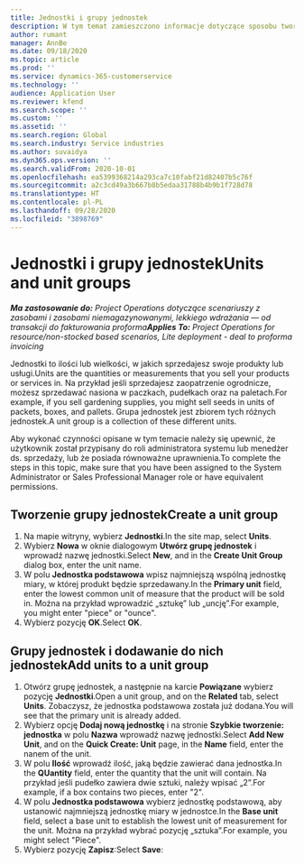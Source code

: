 ```yaml
---
title: Jednostki i grupy jednostek
description: W tym temat zamieszczono informacje dotyczące sposobu tworzenia jednostek i grup jednostek w Dynamics 365 Project Operations.
author: rumant
manager: AnnBe
ms.date: 09/18/2020
ms.topic: article
ms.prod: ''
ms.service: dynamics-365-customerservice
ms.technology: ''
audience: Application User
ms.reviewer: kfend
ms.search.scope: ''
ms.custom: ''
ms.assetid: ''
ms.search.region: Global
ms.search.industry: Service industries
ms.author: suvaidya
ms.dyn365.ops.version: ''
ms.search.validFrom: 2020-10-01
ms.openlocfilehash: ea5399368214a293ca7c10fabf21d82407b5c76f
ms.sourcegitcommit: a2c3cd49a3b667b8b5edaa31788b4b9b1f728d78
ms.translationtype: HT
ms.contentlocale: pl-PL
ms.lasthandoff: 09/28/2020
ms.locfileid: "3898769"
---
```

# <a name="units-and-unit-groups"></a><span data-ttu-id="1c35a-103">Jednostki i grupy jednostek</span><span class="sxs-lookup"><span data-stu-id="1c35a-103">Units and unit groups</span></span>

<span data-ttu-id="1c35a-104">_**Ma zastosowanie do:** Project Operations dotyczące scenariuszy z zasobami i zasobami niemagazynowanymi, lekkiego wdrażania — od transakcji do fakturowania proforma_</span><span class="sxs-lookup"><span data-stu-id="1c35a-104">_**Applies To:** Project Operations for resource/non-stocked based scenarios, Lite deployment - deal to proforma invoicing_</span></span>

<span data-ttu-id="1c35a-105">Jednostki to ilości lub wielkości, w jakich sprzedajesz swoje produkty lub usługi.</span><span class="sxs-lookup"><span data-stu-id="1c35a-105">Units are the quantities or measurements that you sell your products or services in.</span></span> <span data-ttu-id="1c35a-106">Na przykład jeśli sprzedajesz zaopatrzenie ogrodnicze, możesz sprzedawać nasiona w paczkach, pudełkach oraz na paletach.</span><span class="sxs-lookup"><span data-stu-id="1c35a-106">For example, if you sell gardening supplies, you might sell seeds in units of packets, boxes, and pallets.</span></span> <span data-ttu-id="1c35a-107">Grupa jednostek jest zbiorem tych różnych jednostek.</span><span class="sxs-lookup"><span data-stu-id="1c35a-107">A unit group is a collection of these different units.</span></span>

<span data-ttu-id="1c35a-108">Aby wykonać czynności opisane w tym temacie należy się upewnić, że użytkownik został przypisany do roli administratora systemu lub menedżer ds. sprzedaży, lub że posiada równoważne uprawnienia.</span><span class="sxs-lookup"><span data-stu-id="1c35a-108">To complete the steps in this topic, make sure that you have been assigned to the System Administrator or Sales Professional Manager role or have equivalent permissions.</span></span>

## <a name="create-a-unit-group"></a><span data-ttu-id="1c35a-109">Tworzenie grupy jednostek</span><span class="sxs-lookup"><span data-stu-id="1c35a-109">Create a unit group</span></span>

1. <span data-ttu-id="1c35a-110">Na mapie witryny, wybierz **Jednostki**.</span><span class="sxs-lookup"><span data-stu-id="1c35a-110">In the site map, select **Units**.</span></span>
2. <span data-ttu-id="1c35a-111">Wybierz **Nowa** w oknie dialogowym **Utwórz grupę jednostek** i wprowadź nazwę jednostki.</span><span class="sxs-lookup"><span data-stu-id="1c35a-111">Select **New**, and in the **Create Unit Group** dialog box, enter the unit name.</span></span>
3. <span data-ttu-id="1c35a-112">W polu **Jednostka podstawowa** wpisz najmniejszą wspólną jednostkę miary, w której produkt będzie sprzedawany.</span><span class="sxs-lookup"><span data-stu-id="1c35a-112">In the **Primary unit** field, enter the lowest common unit of measure that the product will be sold in.</span></span> <span data-ttu-id="1c35a-113">Można na przykład wprowadzić „sztukę” lub „uncję”.</span><span class="sxs-lookup"><span data-stu-id="1c35a-113">For example, you might enter "piece" or "ounce".</span></span>
4. <span data-ttu-id="1c35a-114">Wybierz pozycję **OK**.</span><span class="sxs-lookup"><span data-stu-id="1c35a-114">Select **OK**.</span></span>

## <a name="add-units-to-a-unit-group"></a><span data-ttu-id="1c35a-115">Grupy jednostek i dodawanie do nich jednostek</span><span class="sxs-lookup"><span data-stu-id="1c35a-115">Add units to a unit group</span></span>

1. <span data-ttu-id="1c35a-116">Otwórz grupę jednostek, a następnie na karcie **Powiązane** wybierz pozycję **Jednostki**.</span><span class="sxs-lookup"><span data-stu-id="1c35a-116">Open a unit group, and on the **Related** tab, select **Units**.</span></span> <span data-ttu-id="1c35a-117">Zobaczysz, że jednostka podstawowa została już dodana.</span><span class="sxs-lookup"><span data-stu-id="1c35a-117">You will see that the primary unit is already added.</span></span>
2. <span data-ttu-id="1c35a-118">Wybierz opcję **Dodaj nową jednostkę** i na stronie **Szybkie tworzenie: jednostka** w polu **Nazwa** wprowadź nazwę jednostki.</span><span class="sxs-lookup"><span data-stu-id="1c35a-118">Select **Add New Unit**, and on the **Quick Create: Unit** page, in the **Name** field, enter the nanem of the unit.</span></span>
3. <span data-ttu-id="1c35a-119">W polu **Ilość** wprowadź ilość, jaką będzie zawierać dana jednostka.</span><span class="sxs-lookup"><span data-stu-id="1c35a-119">In the **QUantity** field, enter the quantity that the unit will contain.</span></span> <span data-ttu-id="1c35a-120">Na przykład jeśli pudełko zawiera dwie sztuki, należy wpisać „2”.</span><span class="sxs-lookup"><span data-stu-id="1c35a-120">For example, if a box contains two pieces, enter "2".</span></span> 
4. <span data-ttu-id="1c35a-121">W polu **Jednostka podstawowa** wybierz jednostkę podstawową, aby ustanowić najmniejszą jednostkę miary w jednostce.</span><span class="sxs-lookup"><span data-stu-id="1c35a-121">In the **Base unit** field, select a base unit to establish the lowest unit of measurement for the unit.</span></span> <span data-ttu-id="1c35a-122">Można na przykład wybrać pozycję „sztuka”.</span><span class="sxs-lookup"><span data-stu-id="1c35a-122">For example, you might select "Piece".</span></span>
5. <span data-ttu-id="1c35a-123">Wybierz pozycję **Zapisz**:</span><span class="sxs-lookup"><span data-stu-id="1c35a-123">Select **Save**:</span></span>
